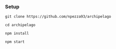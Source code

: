 ### Setup

`git clone https://github.com/npezza93/archipelago`

`cd archipelago`

`npm install`

`npm start`
